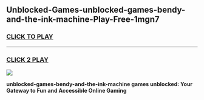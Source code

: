 
## Unblocked-Games-unblocked-games-bendy-and-the-ink-machine-Play-Free-1mgn7
<h3>
<a href="https://premium76.site?title=unblocked-games-bendy-and-the-ink-machine&ref=23A">CLICK TO PLAY</a></h3>
<hr>

<h3>
<a href="https://premium76.site?title=unblocked-games-bendy-and-the-ink-machine&ref=23A">CLICK 2 PLAY</a>
  
</h3>

<a href="https://premium76.site?title=unblocked-games-bendy-and-the-ink-machine&ref=23A"><img src="https://clearcache.store/games.png"></a>


**unblocked-games-bendy-and-the-ink-machine games unblocked: Your Gateway to Fun and Accessible Online Gaming**
